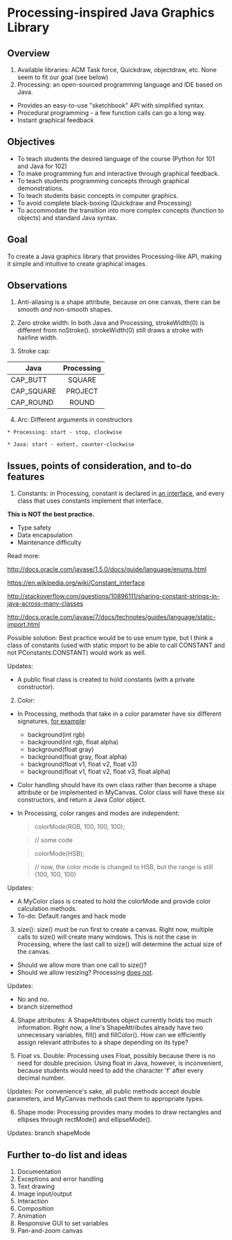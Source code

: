Processing-inspired Java Graphics Library
==========================================


Overview
------
1. Available libraries: ACM Task force, Quickdraw, objectdraw, etc. None seem to fit our goal (see below)
2. Processing: an open-sourced programming language and IDE based on Java.
  * Provides an easy-to-use "sketchbook" API with simplified syntax.
  * Procedural programming - a few function calls can go a long way.
  * Instant graphical feedback

Objectives
------
- To teach students the desired language of the course (Python for 101 and Java for 102)
- To make programming fun and interactive through graphical feedback.
- To teach students programming concepts through graphical demonstrations.
- To teach students basic concepts in computer graphics.
- To avoid complete black-boxing (Quickdraw and Processing)
- To accommodate the transition into more complex concepts (function to
objects) and standard Java syntax.

Goal
------
To create a Java graphics library that provides Processing-like API, making it simple and intuitive to create graphical images.


Observations
--------
  1. Anti-aliasing is a shape attribute, because on one canvas, there can be
smooth _and_ non-smooth shapes.

  2. Zero stroke width: In both Java and Processing, strokeWidth(0) is different
from noStroke(). strokeWidth(0) still draws a stroke with hairline width.

  3. Stroke cap:

| Java          | Processing   |
| ------------- |:-------------:|
| CAP_BUTT      | SQUARE       |
| CAP_SQUARE    | PROJECT      |
| CAP_ROUND     | ROUND        |

  4. Arc: Different arguments in constructors

    * Processing: start - stop, clockwise

    * Java: start - extent, counter-clockwise

Issues, points of consideration, and to-do features
------
1. Constants: in Processing, constant is declared in [an interface], and
every class that uses constants implement that interface.

  **This is NOT the best practice.**

  * Type safety
  * Data encapsulation
  * Maintenance difficulty

  Read more:

  http://docs.oracle.com/javase/1.5.0/docs/guide/language/enums.html

  https://en.wikipedia.org/wiki/Constant_interface

  http://stackoverflow.com/questions/10896111/sharing-constant-strings-in-java-across-many-classes

  http://docs.oracle.com/javase/7/docs/technotes/guides/language/static-import.html

  Possible solution: Best practice would be to use enum type, but I think a class of constants (used with static import to be able to call CONSTANT and not PConstants.CONSTANT) would work as well.

  Updates:
  - A public final class is created to hold constants (with a private constructor).

2. Color:
  - In Processing, methods that take in a color parameter have six different signatures, [for example]:
    * background(int rgb)
    * background(int rgb, float alpha)
    * background(float gray)
    * background(float gray, float alpha)
    * background(float v1, float v2, float v3)
    * background(float v1, float v2, float v3, float alpha)
  - Color handling should have its own class rather than become a shape
  attribute or be implemented in MyCanvas. Color class will have these six
  constructors, and return a Java Color object.
  - In Processing, color ranges and modes are independent:

    > colorMode(RGB, 100, 100, 100);

    > // some code

    > colorMode(HSB);

    > // now, the color mode is changed to HSB, but the range is still
    (100, 100, 100)

  Updates:
  - A MyColor class is created to hold the colorMode and provide color calculation methods.
  - To-do: Default ranges and hack mode

3. size(): size() must be run first to create a canvas. Right now, multiple calls to size() will create many windows. This is not the case in Processing, where the last call to size() will determine the actual size of the canvas.

  * Should we allow more than one call to size()?
  * Should we allow resizing? Processing [does not].

  Updates:
  - No and no.
  - branch sizemethod

4. Shape attributes: A ShapeAttributes object currently holds too much
 information. Right now, a line's ShapeAttributes already have two unnecessary variables, fill() and fillColor(). How can we efficiently assign relevant attributes to a shape depending on its type?

5. Float vs. Double: Processing uses Float, possibly because there is no need for double precision. Using float in Java, however, is inconvenient, because students would need to add the character 'f' after every decimal number.

Updates: For convenience's sake, all public methods accept double parameters, and MyCanvas methods cast them to appropriate types.

6. Shape mode: Processing provides many modes to draw rectangles and ellipses through rectMode() and ellipseMode().

Updates: branch shapeMode

Further to-do list and ideas
-----------------
1. Documentation
2. Exceptions and error handling
3. Text drawing
4. Image input/output
5. Interaction
6. Composition
7. Animation
8. Responsive GUI to set variables
9. Pan-and-zoom canvas

[an interface]: https://github.com/processing/processing/blob/bd7638ec0acf3e4ee911fcf72405942517756775/core/src/processing/core/PConstants.java
[does not]: http://stackoverflow.com/questions/17081359/how-to-automatically-let-a-sketch-done-in-processing-resize-when-you-resize-a-r
[for example]: https://processing.org/reference/background_.html
